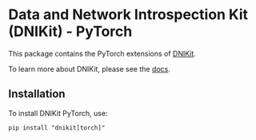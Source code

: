 # Data and Network Introspection Kit (DNIKit) - PyTorch

This package contains the PyTorch extensions of [DNIKit](https://github.com/apple/dnikit).

To learn more about DNIKit, please see the [docs](https://apple.github.io/dnikit).

## Installation

To install DNIKit PyTorch, use:
```
pip install "dnikit[torch]"
```
